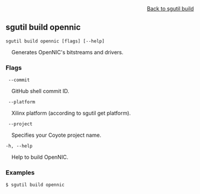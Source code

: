 <div id="readme" class="Box-body readme blob js-code-block-container">
<article class="markdown-body entry-content p-3 p-md-6" itemprop="text">
<p align="right">
<a href="https://github.com/fpgasystems/sgrt/blob/main/cli/manual/sgutil-build.md#sgutil-build">Back to sgutil build</a>
</p>

## sgutil build opennic

<code>sgutil build opennic [flags] [--help]</code>
<p>
  &nbsp; &nbsp; Generates OpenNIC's bitstreams and drivers.
</p>

### Flags
<code>    --commit <string></code>
<p>
  &nbsp; &nbsp; GitHub shell commit ID.
</p>

<code>    --platform <string></code>
<p>
  &nbsp; &nbsp; Xilinx platform (according to sgutil get platform).
</p>

<code>    --project <string></code>
<p>
  &nbsp; &nbsp; Specifies your Coyote project name.
</p>

<code>-h, --help <string></code>
<p>
  &nbsp; &nbsp; Help to build OpenNIC.
</p>

### Examples
```
$ sgutil build opennic
```